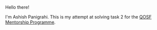 Hello there!

I'm Ashish Panigrahi. This is my attempt at solving task 2 for the [QOSF Mentorship Programme](https://qosf.org/qc_mentorship/).
